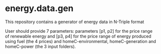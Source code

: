 # energy.data.gen

This repository contains a generator of energy data in N-Triple format

User should provide 7 parameters: parameters [p1, p2] for the price range of renewable energy and [p3, p4] for the price range of energy produced using fuel (the 4 prices) and  homeC-environmental, homeC-generation and homeC-power (the 3 input folders). 